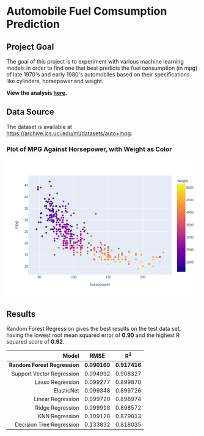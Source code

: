 # Automobile Fuel Comsumption Prediction

## Project Goal
The goal of this project is to experiment with various machine learning models in order to find one that best predicts the fuel consumption (in mpg) of late 1970's and early 1980's automobiles based on their specifications like cylinders, horsepower and weight.

**View the analysis [here](https://github.com/Vipul97/fuel-consumption-prediction/blob/main/fuel_consumption_prediction.ipynb).**

## Data Source
The dataset is available at https://archive.ics.uci.edu/ml/datasets/auto+mpg.

### Plot of MPG Against Horsepower, with Weight as Color 
![Plot of MPG Against Horsepower, with Weight as Color ](mpg_weight_horsepower.png)

## Results
Random Forest Regression gives the best results on the test data set, having the lowest root mean squared error of **0.90** and the highest R squared score of **0.92**.

|                     Model    |     RMSE     | R<sup>2</sup> |
| ----------------------------:| :----------: | :-----------: |
| **Random Forest Regression** | **0.090160** | **0.917416**  |
|    Support Vector Regression |   0.094992   |   0.908327    |
|             Lasso Regression |   0.099277   |   0.899870    |
|                   ElasticNet |   0.099348   |   0.899726    |
|            Linear Regression |   0.099720   |   0.898974    |
|             Ridge Regression |   0.099918   |   0.898572    |
|               KNN Regression |   0.109128   |   0.879013    |
|     Decision Tree Regression |   0.133832   |   0.818035    |
